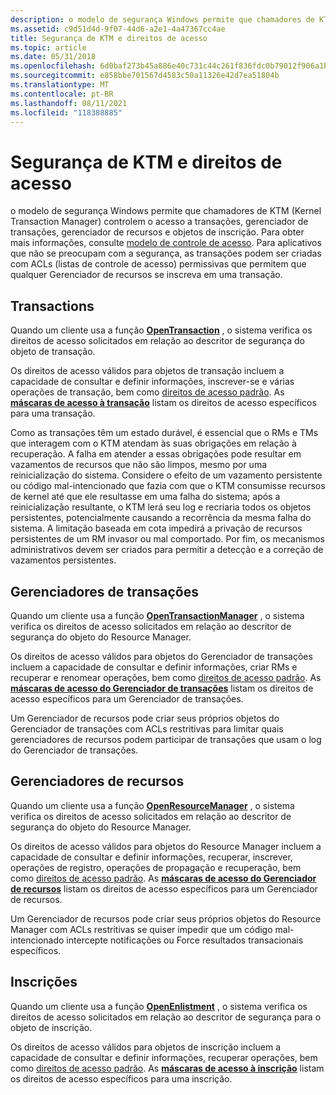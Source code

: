 ```yaml
---
description: o modelo de segurança Windows permite que chamadores de KTM (Kernel Transaction Manager) controlem o acesso a transações, gerenciador de transações, gerenciador de recursos e objetos de inscrição.
ms.assetid: c9d51d4d-9f07-44d6-a2e1-4a47367cc4ae
title: Segurança de KTM e direitos de acesso
ms.topic: article
ms.date: 05/31/2018
ms.openlocfilehash: 6d0baf273b45a886e40c731c44c261f836fdc0b79012f906a1b4adfe07083be8
ms.sourcegitcommit: e858bbe701567d4583c50a11326e42d7ea51804b
ms.translationtype: MT
ms.contentlocale: pt-BR
ms.lasthandoff: 08/11/2021
ms.locfileid: "118388885"
---
```

# <a name="ktm-security-and-access-rights"></a>Segurança de KTM e direitos de acesso

o modelo de segurança Windows permite que chamadores de KTM (Kernel Transaction Manager) controlem o acesso a transações, gerenciador de transações, gerenciador de recursos e objetos de inscrição. Para obter mais informações, consulte [modelo de controle de acesso](/windows/desktop/SecAuthZ/access-control-model). Para aplicativos que não se preocupam com a segurança, as transações podem ser criadas com ACLs (listas de controle de acesso) permissivas que permitem que qualquer Gerenciador de recursos se inscreva em uma transação.

## <a name="transactions"></a>Transactions

Quando um cliente usa a função [**OpenTransaction**](/windows/desktop/api/Ktmw32/nf-ktmw32-opentransaction) , o sistema verifica os direitos de acesso solicitados em relação ao descritor de segurança do objeto de transação.

Os direitos de acesso válidos para objetos de transação incluem a capacidade de consultar e definir informações, inscrever-se e várias operações de transação, bem como [direitos de acesso padrão](/windows/desktop/SecAuthZ/standard-access-rights). As [**máscaras de acesso à transação**](transaction-access-masks.md) listam os direitos de acesso específicos para uma transação.

Como as transações têm um estado durável, é essencial que o RMs e TMs que interagem com o KTM atendam às suas obrigações em relação à recuperação. A falha em atender a essas obrigações pode resultar em vazamentos de recursos que não são limpos, mesmo por uma reinicialização do sistema. Considere o efeito de um vazamento persistente ou código mal-intencionado que fazia com que o KTM consumisse recursos de kernel até que ele resultasse em uma falha do sistema; após a reinicialização resultante, o KTM lerá seu log e recriaria todos os objetos persistentes, potencialmente causando a recorrência da mesma falha do sistema. A limitação baseada em cota impedirá a privação de recursos persistentes de um RM invasor ou mal comportado. Por fim, os mecanismos administrativos devem ser criados para permitir a detecção e a correção de vazamentos persistentes.

## <a name="transaction-managers"></a>Gerenciadores de transações

Quando um cliente usa a função [**OpenTransactionManager**](/windows/desktop/api/Ktmw32/nf-ktmw32-opentransactionmanager) , o sistema verifica os direitos de acesso solicitados em relação ao descritor de segurança do objeto do Resource Manager.

Os direitos de acesso válidos para objetos do Gerenciador de transações incluem a capacidade de consultar e definir informações, criar RMs e recuperar e renomear operações, bem como [direitos de acesso padrão](/windows/desktop/SecAuthZ/standard-access-rights). As [**máscaras de acesso do Gerenciador de transações**](transaction-manager-access-masks.md) listam os direitos de acesso específicos para um Gerenciador de transações.

Um Gerenciador de recursos pode criar seus próprios objetos do Gerenciador de transações com ACLs restritivas para limitar quais gerenciadores de recursos podem participar de transações que usam o log do Gerenciador de transações.

## <a name="resource-managers"></a>Gerenciadores de recursos

Quando um cliente usa a função [**OpenResourceManager**](/windows/desktop/api/Ktmw32/nf-ktmw32-openresourcemanager) , o sistema verifica os direitos de acesso solicitados em relação ao descritor de segurança do objeto do Resource Manager.

Os direitos de acesso válidos para objetos do Resource Manager incluem a capacidade de consultar e definir informações, recuperar, inscrever, operações de registro, operações de propagação e recuperação, bem como [direitos de acesso padrão](/windows/desktop/SecAuthZ/standard-access-rights). As [**máscaras de acesso do Gerenciador de recursos**](resource-manager-access-masks.md) listam os direitos de acesso específicos para um Gerenciador de recursos.

Um Gerenciador de recursos pode criar seus próprios objetos do Resource Manager com ACLs restritivas se quiser impedir que um código mal-intencionado intercepte notificações ou Force resultados transacionais específicos.

## <a name="enlistments"></a>Inscrições

Quando um cliente usa a função [**OpenEnlistment**](/windows/desktop/api/Ktmw32/nf-ktmw32-openenlistment) , o sistema verifica os direitos de acesso solicitados em relação ao descritor de segurança para o objeto de inscrição.

Os direitos de acesso válidos para objetos de inscrição incluem a capacidade de consultar e definir informações, recuperar operações, bem como [direitos de acesso padrão](/windows/desktop/SecAuthZ/standard-access-rights). As [**máscaras de acesso à inscrição**](enlistment-access-masks.md) listam os direitos de acesso específicos para uma inscrição.

 

 
